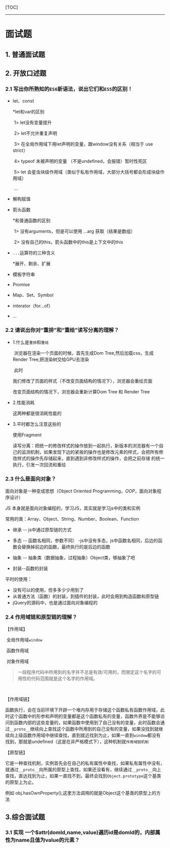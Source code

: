 [TOC]

---

# 面试题



## 1. 普通面试题



## 2. 开放口述题



### 2.1 写出你所熟知的`ES6`新语法，说出它们和`ES5`的区别！

+ let、const

  *let和var的区别

  ​	1> let没有变量提升

  ​	2> let不允许重复声明

  ​	3>  在全局作用域下用let声明的变量，跟window没有关系（相当于 use strict）

  ​	4> typeof 未被声明的变量 （不是undefined，会报错）暂时性死区

  ​	5>  let 会星虫块级作用域（类似于私有作用域，大部分大括号都会形成块级作用域）

  ​	...

+ 解构赋值

+ 箭头函数

  *和普通函数的区别

  ​	1> 没有arguments，但是可以使用 ...arg 获取（结果是数组）

  ​	2> 没有自己的this，箭头函数中的this是上下文中的this

+ `...`运算符的三种含义

  *展开、剩余、扩展

+ 模板字符串

+ Promise

+ Map、Set、Symbol

+ interator（for...of）

+ ...



### 2.2 请说出你对“重排”和“重绘”读写分离的理解？

* 1.什么是`重排`和`重绘`

  ​	 浏览器在渲染一个页面的时候，首先生成Dom Tree,然后加载css，生成Render Tree,把渲染树交给GPU去渲染

  ​	此时

  我们修改了页面的样式（不改变页面结构的情况下），浏览器会重绘页面

  改变页面结构的情况下，浏览器会重新计算Dom Tree  和 Render Tree

* 2.性能消耗

  这两种都是很消耗性能的

* 3.平时都怎么注意这些的

   	使用Fragment

  ​	读写分离：把统一的修改样式的操作放到一起执行，新版本的浏览器有一个自己的监测机制，如果发现下边的紧挨的操作也是修改元素的样式，会把所有修改样式的操作先存储起来，直到遇到非修改样式的操作，会把之前存储 的统一执行，引发一次回流和重绘

### 2.3 什么是面向对象？

面向对象是一种变成思想（Object Oriented Programming，*OOP*，面向对象程序设计）

JS 本身就是面向对象编程的，学习JS，其实就是学习js中的类和实例

常用的类：Array、Object、String、Number、Boolean、Function

* 继承 -- js中通过原型链的方式

* 多态 -- 函数名相同，参数不同） -js中没有多态，js中函数名相同，后边的函数会替换掉前边的函数，最终执行的是后边的函数

* 抽象 -- 抽象类（数据抽象，过程抽象）Object类，够抽象了吧

* 封装--函数的封装

平时的使用：

* 没有可以的使用，但多多少少用到了
* 从普通方法（函数）的封装，到插件的封装，此时会用到构造函数和原型链
* jQuery的源码中，也是通过面向对象编程的

### 2.4 作用域链和原型链的理解？

【作用域】

​	全局作用域`window`

​	函数作用域

​	对象作用域

> 一段程序代码中所用到的名字并不总是有效/可用的，而限定这个名字的可用性的代码范围就是这个名字的作用域。

​	

【作用域链】

​	函数执行，会在当前环境下开辟一个堆内存用于存储这个函数私有函数作用域，此时这个函数中的形参和声明的变量都是这个函数私有的变量，函数外界是不能够访问到函数内部的这些变量的，如果函数中使用到了自己没有的变量，此时函数会通过`__proto__`继续向上查找这个函数中所用到的自己没有的变量，如果没找到就继续向上级函数作用域中继续查找，直到就近找到为止，如果一直到`window`都没有找到，那就是undefined（这是在非严格模式下），这种机制就`作用域链机制`

【原型链】

它是一种查找机制，实例首先会在自己的私有属性中查找，如果私有属性中没有，就通过`__proto__`向所属的原型上查找，如果还没看有，继续通过`__proto__`向上查找，直达找到为止，如果一直找不到，最终会找到`Object.prototype`这个基类的原型上为止。

例如 obj.hasOwnProperty(),这里方法调用的就是Object这个基类的原型上的方法

## 3.综合面试题

### 3.1 实现 一个$attr(domId,name,value)遍历id是domId的，内部属性为name且值为value的元素？


